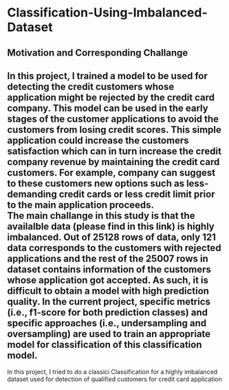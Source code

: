 <h1>Classification-Using-Imbalanced-Dataset</h1>
<h2> Motivation and Corresponding Challange</h2>
<h2>In this project, I trained a model to be used for detecting the credit customers whose application might be rejected by the credit card company. This model can be used in the early stages of the customer applications to avoid the customers from losing credit scores. This simple application could increase the customers satisfaction which can in turn increase the credit company revenue by maintaining the credit card customers. For example, company can suggest to these customers new options such as less-demanding credit cards or less credit limit prior to the main application proceeds.<br>
The main challange in this study is that the availalble data (please find in this link) is highly imbalanced. Out of 25128 rows of data, only 121 data corresponds to the customers with rejected applications and the rest of the 25007 rows in dataset contains information of the customers whose application got accepted. As such, it is difficult to obtain a model with high prediction quality. In the current project, specific metrics (i.e., f1-score for both prediction classes) and specific approaches (i.e., undersampling and oversampling) are used to train an appropriate model for classification of this classification model.</h2>
<p> In this project, I tried to do a classici
Classification for a highly imbalanced dataset used for detection of qualified customers for credit card application 


</p>
